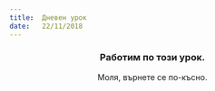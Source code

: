 ```yaml
---
title:  Дневен урок
date:   22/11/2018
---
```


### <center>Работим по този урок.</center>
<center>Моля, върнете се по-късно.</center>
